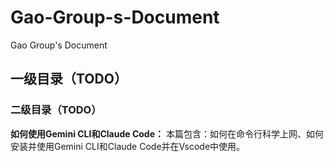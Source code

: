 # Gao-Group-s-Document
Gao Group's Document

## 一级目录（TODO）

### 二级目录（TODO）

**如何使用Gemini CLI和Claude Code：**
	本篇包含：如何在命令行科学上网、如何安装并使用Gemini CLI和Claude Code并在Vscode中使用。
